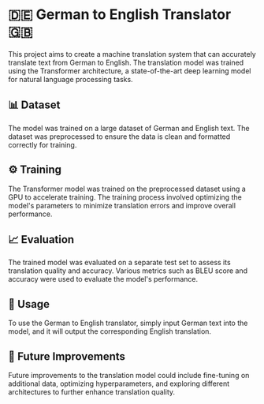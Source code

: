 # 🇩🇪 German to English Translator 🇬🇧

This project aims to create a machine translation system that can accurately translate text from German to English. The translation model was trained using the Transformer architecture, a state-of-the-art deep learning model for natural language processing tasks.

## 📊 Dataset
The model was trained on a large dataset of German and English text. The dataset was preprocessed to ensure the data is clean and formatted correctly for training.

## ⚙️ Training
The Transformer model was trained on the preprocessed dataset using a GPU to accelerate training. The training process involved optimizing the model's parameters to minimize translation errors and improve overall performance.

## 📈 Evaluation
The trained model was evaluated on a separate test set to assess its translation quality and accuracy. Various metrics such as BLEU score and accuracy were used to evaluate the model's performance.

## 🚀 Usage
To use the German to English translator, simply input German text into the model, and it will output the corresponding English translation.

## 🔮 Future Improvements
Future improvements to the translation model could include fine-tuning on additional data, optimizing hyperparameters, and exploring different architectures to further enhance translation quality.
